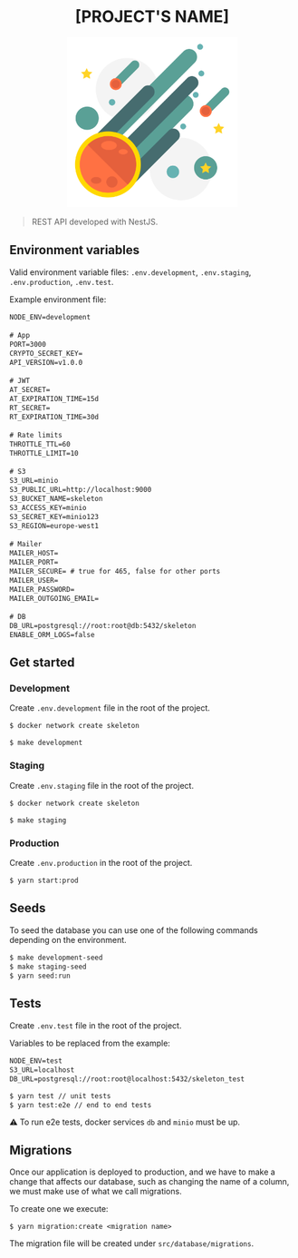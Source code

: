 <h1 align='center'>[PROJECT'S NAME]</h1>

<p align='center'>
  <img alt="logo" src="src/assets/client/images/logo.svg" width="300">
</p>

> REST API developed with NestJS.

## Environment variables

Valid environment variable files: `.env.development`, `.env.staging`, `.env.production`, `.env.test`.

Example environment file:

```dotenv
NODE_ENV=development

# App
PORT=3000
CRYPTO_SECRET_KEY=
API_VERSION=v1.0.0

# JWT
AT_SECRET=
AT_EXPIRATION_TIME=15d
RT_SECRET=
RT_EXPIRATION_TIME=30d

# Rate limits
THROTTLE_TTL=60
THROTTLE_LIMIT=10

# S3
S3_URL=minio
S3_PUBLIC_URL=http://localhost:9000
S3_BUCKET_NAME=skeleton
S3_ACCESS_KEY=minio
S3_SECRET_KEY=minio123
S3_REGION=europe-west1

# Mailer
MAILER_HOST=
MAILER_PORT=
MAILER_SECURE= # true for 465, false for other ports
MAILER_USER=
MAILER_PASSWORD=
MAILER_OUTGOING_EMAIL=

# DB
DB_URL=postgresql://root:root@db:5432/skeleton
ENABLE_ORM_LOGS=false
```

## Get started

### Development

Create `.env.development` file in the root of the project.

```shell
$ docker network create skeleton
```

```shell
$ make development
```

### Staging

Create `.env.staging` file in the root of the project.

```shell
$ docker network create skeleton
```

```shell
$ make staging
```

### Production

Create `.env.production` in the root of the project.

```shell
$ yarn start:prod
```

## Seeds

To seed the database you can use one of the following commands depending on the environment.

```shell
$ make development-seed
$ make staging-seed
$ yarn seed:run
```

## Tests

Create `.env.test` file in the root of the project. 

Variables to be replaced from the example:

```dotenv
NODE_ENV=test
S3_URL=localhost
DB_URL=postgresql://root:root@localhost:5432/skeleton_test
```

```shell
$ yarn test // unit tests
$ yarn test:e2e // end to end tests
```

⚠️ To run e2e tests, docker services `db` and `minio` must be up.

## Migrations

Once our application is deployed to production, and we have to make a change that affects our database, such as changing the name of a column, we must make use of what we call migrations.

To create one we execute:

```shell
$ yarn migration:create <migration name>
```

The migration file will be created under `src/database/migrations`.
